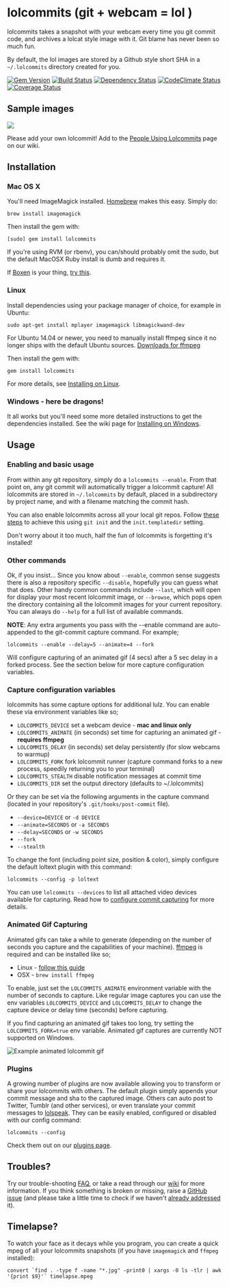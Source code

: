 # lolcommits (git + webcam = lol )

lolcommits takes a snapshot with your webcam every time you git commit code, and
archives a lolcat style image with it.  Git blame has never been so much fun.

By default, the lol images are stored by a Github style short SHA in a
`~/.lolcommits` directory created for you.

[![Gem Version](https://badge.fury.io/rb/lolcommits.svg)](https://rubygems.org/gems/lolcommits)
[![Build Status](https://travis-ci.org/mroth/lolcommits.svg?branch=master)](https://travis-ci.org/mroth/lolcommits)
[![Dependency Status](https://gemnasium.com/mroth/lolcommits.svg)](https://gemnasium.com/mroth/lolcommits)
[![CodeClimate Status](https://d3s6mut3hikguw.cloudfront.net/github/mroth/lolcommits/badges/gpa.svg)](https://codeclimate.com/github/mroth/lolcommits)
[![Coverage Status](https://coveralls.io/repos/mroth/lolcommits/badge.svg?branch=master&service=github)](https://coveralls.io/r/mroth/lolcommits)

## Sample images

<img src="http://blog.mroth.info/images/postcontent/yearinsideprojects/lolcommits_users2.jpg" />

Please add your own lolcommit! Add to the [People Using
Lolcommits](https://github.com/mroth/lolcommits/wiki/Lolcommits-from-around-the-world%21)
page on our wiki.

## Installation

### Mac OS X

You'll need ImageMagick installed. [Homebrew](http://mxcl.github.com/homebrew/)
makes this easy. Simply do:

	brew install imagemagick

Then install the gem with:

	[sudo] gem install lolcommits

If you're using RVM (or rbenv), you can/should probably omit the sudo, but the
default MacOSX Ruby install is dumb and requires it.

If [Boxen](https://boxen.github.com) is your thing, [try
this](https://github.com/AssuredLabor/puppet-lolcommits).

### Linux

Install dependencies using your package manager of choice, for example in
Ubuntu:

    sudo apt-get install mplayer imagemagick libmagickwand-dev

For Ubuntu 14.04 or newer, you need to manually install ffmpeg since it no longer ships with the default Ubuntu sources. [Downloads for ffmpeg](http://ffmpeg.org/download.html)

Then install the gem with:

    gem install lolcommits

For more details, see [Installing on
Linux](https://github.com/mroth/lolcommits/wiki/Installing-on-Linux).

### Windows - here be dragons!

It all works but you'll need some more detailed instructions to get the
dependencies installed.  See the wiki page for [Installing on
Windows](https://github.com/mroth/lolcommits/wiki/Installing-on-Windows).

## Usage

### Enabling and basic usage

From within any git repository, simply do a `lolcommits --enable`. From that
point on, any git commit will automatically trigger a lolcommit capture! All
lolcommits are stored in `~/.lolcommits` by default, placed in a subdirectory by
project name, and with a filename matching the commit hash.

You can also enable lolcommits across all your local git repos. Follow [these
steps](https://github.com/mroth/lolcommits/wiki/Enabling-Lolcommits-for-all-your-Git-Repositories)
to achieve this using `git init` and the `init.templatedir` setting.

Don't worry about it too much, half the fun of lolcommits is forgetting it's
installed!

### Other commands

Ok, if you insist... Since you know about `--enable`, common sense suggests
there is also a repository specific `--disable`, hopefully you can guess what
that does. Other handy common commands include `--last`, which will open for
display your most recent lolcommit image, or `--browse`, which pops open the
directory containing all the lolcommit images for your current repository. You
can always do `--help` for a full list of available commands.

**NOTE**: Any extra arguments you pass with the --enable command are
auto-appended to the git-commit capture command.  For example;

    lolcommits --enable --delay=5 --animate=4 --fork

Will configure capturing of an animated gif (4 secs) after a 5 sec delay in a
forked process. See the section below for more capture configuration variables.

### Capture configuration variables

lolcommits has some capture options for additional lulz. You can enable these
via environment variables like so;

* `LOLCOMMITS_DEVICE` set a webcam device - **mac and linux only**
* `LOLCOMMITS_ANIMATE` (in seconds) set time for capturing an animated gif -
  **requires ffmpeg**
* `LOLCOMMITS_DELAY` (in seconds) set delay persistently (for slow webcams to
  warmup)
* `LOLCOMMITS_FORK` fork lolcommit runner (capture command forks to a new
  process, speedily returning you to your terminal)
* `LOLCOMMITS_STEALTH` disable notification messages at commit time
* `LOLCOMMITS_DIR` set the output directory (defaults to ~/.lolcommits)

Or they can be set via the following arguments in the capture command (located
in your repository's `.git/hooks/post-commit` file).

* `--device=DEVICE` or `-d DEVICE`
* `--animate=SECONDS` or `-a SECONDS`
* `--delay=SECONDS` or `-w SECONDS`
* `--fork`
* `--stealth`

To change the font (including point size, position & color), simply configure
the default loltext plugin with this command:

    lolcommits --config -p loltext

You can use `lolcommits --devices` to list all attached video devices available
for capturing. Read how to [configure commit
capturing](https://github.com/mroth/lolcommits/wiki/Configure-Commit-Capturing)
for more details.

### Animated Gif Capturing

Animated gifs can take a while to generate (depending on the number of seconds
you capture and the capabilities of your machine).
[ffmpeg](https://www.ffmpeg.org) is required and can be installed like so;

* Linux - [follow this guide](https://www.ffmpeg.org/download.html#build-linux)
* OSX - `brew install ffmpeg`

To enable, just set the `LOLCOMMITS_ANIMATE` environment variable with the
number of seconds to capture. Like regular image captures you can use the env
variables `LOLCOMMITS_DEVICE` and `LOLCOMMITS_DELAY` to change the capture
device or delay time (seconds) before capturing.

If you find capturing an animated gif takes too long, try setting the
`LOLCOMMITS_FORK=true` env variable. Animated gif captures are currently NOT
supported on Windows.

![Example animated lolcommit
gif](http://cdn2.usa.bugleblogs.com/blogs/000/000/003/de0eb9aa695.gif "Example
animated lolcommit gif")

### Plugins

A growing number of plugins are now available allowing you to transform or share
your lolcommits with others. The default plugin simply appends your commit
message and sha to the captured image. Others can auto post to Twitter, Tumblr
(and other services), or even translate your commit messages to
[lolspeak](http://www.urbandictionary.com/define.php?term=lolspeak). They can be
easily enabled, configured or disabled with our config command:

    lolcommits --config

Check them out on our [plugins
page](https://github.com/mroth/lolcommits/wiki/Configuring-Plugins).

## Troubles?

Try our trouble-shooting [FAQ](https://github.com/mroth/lolcommits/wiki/FAQ), or
take a read through our [wiki](https://github.com/mroth/lolcommits/wiki) for
more information. If you think something is broken or missing, raise a [GitHub
issue](https://github.com/mroth/lolcommits/issues) (and please take a little
time to check if we haven't [already
addressed](https://github.com/mroth/lolcommits/issues?q=is%3Aissue+is%3Aclosed)
it).

## Timelapse?

To watch your face as it decays while you program, you can create a quick mpeg
of all your lolcommits snapshots (if you have `imagemagick` and `ffmpeg`
installed):

    convert `find . -type f -name "*.jpg" -print0 | xargs -0 ls -tlr | awk '{print $9}'` timelapse.mpeg
